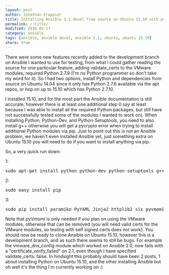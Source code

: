 ```yaml
---
layout: post
author: Jonathan Frappier
title: Installing Ansible 2.1 devel from source on Ubuntu 15.10 with pycrypto errors
permalink: /:title/
modified: 2016-02-17
category: ansible
tags: [ansible, ansible devel, ansible 2.1, ubuntu, ubuntu 15.10]
share: true
---
```

There were some new features recently added to the development branch on Ansible I wanted to use for testing, from what I could gather reading the source for one particular feature, adding validate_certs to the VMware modules, required Python 2.7.9 (I'm no Python programmer so don't take my word for it). So I had two options, install Python and dependencies from source on Ubuntu 14.04 since it only has Python 2.7.6 available via the apt repos, or hop on up to 15.10 which has Python 2.7.10.

I installed 15.10, and for the most part the Ansible documentation is still accurate, however there is at least one additional step (I say at least because I was able to install all the required Python packages, but still have not successfully tested some of the modules I wanted to work on). When installing Python, Python-Dev, and Python-Setuptools, you need to also install g++ otherwise you will get a pycrypto error when trying to install additional Python modules via pip. Just to point out this is not an Ansible problem, we haven't even installed Ansible yet, just something extra on Ubuntu 15.10 you will need to do if you want to install anything via pip.

So, a very quick run down:

1:
<pre>sudo apt-get install python python-dev python-setuptools g++</pre>
2:
<pre>sudo easy_install pip</pre>
3:
<pre>sudo pip install paramiko PyYAML Jinja2 httplib2 six pyvmomi==5.5.0-2014.1.1</pre>
Note that pyVmomi is only needed if you plan on using the VMware modules, otherwise that can be removed (you will need valid certs for the VMware modules, so testing with self signed certs does not work). You should now be ready to clone Ansible on Ubuntu 15.10, however this is a development branch, and as such there seems to still be bugs. For example the vmware_dns_config module which worked on Ansible 2.0, now fails with a "certificate_verify_failed" on 2.1, even though I have specified validate_certs: false. In hindsight this probably should have been 2 posts, 1 about installing Python on Ubuntu 15.10, and the other installing Ansible but oh well it's the thing I'm currently working on :)